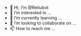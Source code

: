 - 👋 Hi, I’m @Reliubot
- 👀 I’m interested in ...
- 🌱 I’m currently learning ...
- 💞️ I’m looking to collaborate on ...
- 📫 How to reach me ...

<!---
Reliubot/Reliubot is a ✨ special ✨ repository because its `README.md` (this file) appears on your GitHub profile.
You can click the Preview link to take a look at your changes.
--->
